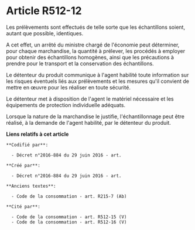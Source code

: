 # Article R512-12

Les prélèvements sont effectués de telle sorte que les échantillons soient, autant que possible, identiques.

A cet effet, un arrêté du ministre chargé de l'économie peut déterminer, pour chaque marchandise, la quantité à prélever, les
procédés à employer pour obtenir des échantillons homogènes, ainsi que les précautions à prendre pour le transport et la
conservation des échantillons.

Le détenteur du produit communique à l'agent habilité toute information sur les risques éventuels liés aux prélèvements et
les mesures qu'il convient de mettre en œuvre pour les réaliser en toute sécurité.

Le détenteur met à disposition de l'agent le matériel nécessaire et les équipements de protection individuelle adéquats.

Lorsque la nature de la marchandise le justifie, l'échantillonnage peut être réalisé, à la demande de l'agent habilité, par
le détenteur du produit.

**Liens relatifs à cet article**

	**Codifié par**:

	  - Décret n°2016-884 du 29 juin 2016 - art.

	**Créé par**:

	  - Décret n°2016-884 du 29 juin 2016 - art.

	**Anciens textes**:

	  - Code de la consommation - art. R215-7 (Ab)

	**Cité par**:

	  - Code de la consommation - art. R512-15 (V)
	  - Code de la consommation - art. R512-16 (V)
